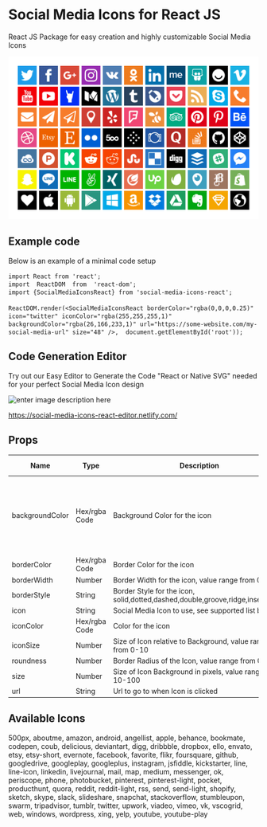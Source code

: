 ﻿
# Social Media Icons for React JS
React JS Package for easy creation and highly customizable Social Media Icons

![enter image description here](https://raw.githubusercontent.com/chillydk147/social-media-icons-react-editor/main/src/images/icons.gif)
## Example code
Below is an example of a minimal code setup

    import React from 'react';
    import  ReactDOM  from  'react-dom';
    import {SocialMediaIconsReact} from 'social-media-icons-react';
    
    ReactDOM.render(<SocialMediaIconsReact borderColor="rgba(0,0,0,0.25)" icon="twitter" iconColor="rgba(255,255,255,1)" backgroundColor="rgba(26,166,233,1)" url="https://some-website.com/my-social-media-url" size="48" />,	document.getElementById('root'));




## Code Generation Editor
Try out our Easy Editor to Generate the Code "React or Native SVG" needed for your perfect Social Media Icon design

![enter image description here](https://raw.githubusercontent.com/chillydk147/social-media-icons-react-editor/main/src/images/editor.gif)

https://social-media-icons-react-editor.netlify.com/

## Props
| Name|Type  | Description|Default Value
|--|--|--|--|
|backgroundColor|Hex/rgba Code|Background Color for the icon|Defaults to standard color for Icon defined using the 'icon' prop
|borderColor| Hex/rgba Code| Border Color for the icon|#FFF
|borderWidth|Number| Border Width for the icon, value range from 0-5|0
|borderStyle|String| Border Style for the icon, solid,dotted,dashed,double,groove,ridge,inset,outset|solid
|icon|String|Social Media Icon to use, see supported list below |undefined
|iconColor|Hex/rgba Code|Color for the icon|#FFF
|iconSize|Number|Size of Icon relative to Background, value range from 0-10|5
|roundness|Number|Border Radius of the Icon, value range from 0-50|10
|size|Number|Size of Icon Background in pixels, value range from 10-100|32
|url|String|Url to go to when Icon is clicked|#

## Available Icons


500px, aboutme, amazon, android, angellist, apple, behance, bookmate, codepen, coub, delicious, deviantart, digg, dribbble, dropbox, ello, envato, etsy, etsy-short, evernote, facebook, favorite, flikr, foursquare, github, googledrive, googleplay, googleplus, instagram, jsfiddle, kickstarter, line, line-icon, linkedin, livejournal, mail, map, medium, messenger, ok, periscope, phone, photobucket, pinterest, pinterest-light, pocket, producthunt, quora, reddit, reddit-light, rss, send, send-light, shopify, sketch, skype, slack, slideshare, snapchat, stackoverflow, stumbleupon, swarm, tripadvisor, tumblr, twitter, upwork, viadeo, vimeo, vk, vscogrid, web, windows, wordpress, xing, yelp, youtube, youtube-play
